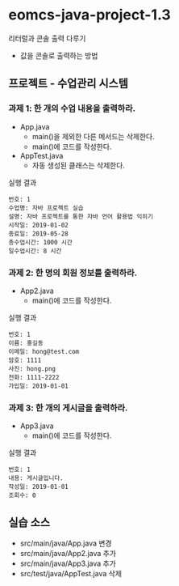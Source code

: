 # eomcs-java-project-1.3

리터럴과 콘솔 출력 다루기

- 값을 콘솔로 출력하는 방법

## 프로젝트 - 수업관리 시스템  

### 과제 1: 한 개의 수업 내용을 출력하라.

- App.java
    - main()을 제외한 다른 메서드는 삭제한다.
    - main()에 코드를 작성한다.
- AppTest.java
    - 자동 생성된 클래스는 삭제한다.

실행 결과

```
번호: 1
수업명: 자바 프로젝트 실습
설명: 자바 프로젝트를 통한 자바 언어 활용법 익히기
시작일: 2019-01-02
종료일: 2019-05-28
총수업시간: 1000 시간
일수업시간: 8 시간
```

### 과제 2: 한 명의 회원 정보를 출력하라.

- App2.java
    - main()에 코드를 작성한다.

실행 결과

```
번호: 1
이름: 홍길동
이메일: hong@test.com
암호: 1111
사진: hong.png
전화: 1111-2222
가입일: 2019-01-01
```

### 과제 3: 한 개의 게시글을 출력하라.

- App3.java
    - main()에 코드를 작성한다.

실행 결과

```
번호: 1
내용: 게시글입니다.
작성일: 2019-01-01
조회수: 0
```


## 실습 소스

- src/main/java/App.java 변경
- src/main/java/App2.java 추가
- src/main/java/App3.java 추가
- src/test/java/AppTest.java 삭제

